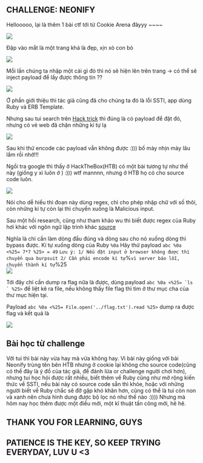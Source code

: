 ## CHALLENGE: NEONIFY 

Hellooooo, lại là thêm 1 bài ctf tới từ Cookie Arena đâyyy ~~~~

<img src="img/img1.png">

Đập vào mắt là một trang khá là đẹp, xịn xò con bò

<img src="img/img2.png">

Mỗi lần chúng ta nhập một cái gì đó thì nó sẽ hiện lên trên trang -> có thể sẽ inject payload để lấy được thông tin ??

<img src="img/img3.png">

Ở phần giới thiệu thì tác giả cũng đã cho chúng ta đó là lỗi SSTI, app dùng Ruby và ERB Template.

Nhưng sau tui search trên [Hack trick](https://book.hacktricks.xyz/pentesting-web/ssti-server-side-template-injection) thì đúng là có payload để đặt đó, nhưng có vẻ web đã chặn những kí tự lạ 

<img src="img/img4.png">

Sau khi thử encode các payload vẫn không được :))) bố mày nhịn mày lâu lắm rồi nhớ!!!

Ngồi tra google thì thấy ở HackTheBox(HTB) có một bài tương tự như thế này (giống y xì luôn ớ   ) :))) wtf mannnn, nhưng ở HTB họ có cho source code luôn.

<img src="img/img5.png">

Nói cho dễ hiểu thì đoạn này dùng regex, chỉ cho phép nhập chữ với số thôi, còn những kí tự còn lại thì chuyển xuống là Malicious input.

Sau một hồi research, cũng như tham khảo wu thì biết được regex của Ruby hơi khác với ngôn ngữ lập trình khác [source](https://brakemanscanner.org/docs/warning_types/format_validation/)

Nghĩa là chỉ cần làm dòng đầu đúng và dòng sau cho nó xuống dòng thì bypass được. Kí tự xuống dòng của Ruby ```%0a```
Hãy thử payload ```abc %0a <%25= 7*7 %25> = 49```
    ```
Lưu ý: 1/ Nếu đặt input ở browser không được thì chuyển qua burpsuit
       2/ Cần phải encode kí tự ```%``` vì server báo lỗi, chuyển thành kí tự ```%25```
    ```  
<img src="img/img6.png">

Tới đây chỉ cần dump ra flag nữa là được, dùng payload ```abc %0a <%25= `ls ` %25>``` để liệt kê ra file, nếu không thấy file flag thì tìm ở thư mục cha của thư mục hiện tại.

Payload ```abc %0a <%25= File.open('../flag.txt').read %25>``` dump ra được flag và kết quả là

<img src="img/img7.png">

## Bài học từ challenge

Với tui thì bài này vừa hay mà vừa không hay. Vì bài này giống với bài Neonify trùng tên bên HTB nhưng ở cookie lại không cho source code(cũng có thể đây là ý đồ của tác giả, để đánh lừa or challenge người chơi hơn), nhưng tui học hỏi được rất nhiều, biết thêm về Ruby cũng như mở rộng kiến thức về SSTI, nếu bài này có source code sẵn thì khỏe, hoặc với những người biết về Ruby chắc sẽ đỡ gặp khó khăn hơn, cũng có thể là tui còn non và xanh nên chưa hình dung được bộ lọc nó như thế nào :)))) Nhưng mà hôm nay học thêm được một điều mới, một kĩ thuật tấn công mới, hê hê.

## THANK YOU FOR LEARNING, GUYS

## PATIENCE IS THE KEY, SO KEEP TRYING EVERYDAY, LUV U <3